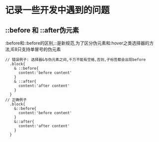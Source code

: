 # 记录一些开发中遇到的问题

## ::before 和 ::after伪元素
:before和::before的区别,::是新规范,为了区分伪元素和:hover之类选择器的方法,IE8只支持单冒号的伪元素
```less
// 错误例子: 选择器&与伪元素之间,千万不能有空格,否则,子标签都会出现before
  .block{
    & ::before{
      content:'before content'
    }
    & ::after{
      content:'after content'
    }
  }
// 正确例子
  .block{
    &::before{
      content:'before content'
    }
    &::after{
      content:'after content'
    }
  }
```
